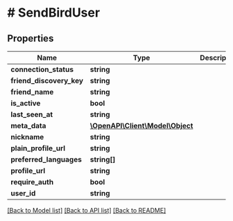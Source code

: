 # # SendBirdUser

## Properties

Name | Type | Description | Notes
------------ | ------------- | ------------- | -------------
**connection_status** | **string** |  | [optional]
**friend_discovery_key** | **string** |  | [optional]
**friend_name** | **string** |  | [optional]
**is_active** | **bool** |  | [optional]
**last_seen_at** | **string** |  | [optional]
**meta_data** | [**\OpenAPI\Client\Model\Object**](Object.md) |  | [optional]
**nickname** | **string** |  | [optional]
**plain_profile_url** | **string** |  | [optional]
**preferred_languages** | **string[]** |  | [optional]
**profile_url** | **string** |  | [optional]
**require_auth** | **bool** |  | [optional]
**user_id** | **string** |  | [optional]

[[Back to Model list]](../../README.md#models) [[Back to API list]](../../README.md#endpoints) [[Back to README]](../../README.md)
